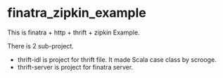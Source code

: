 # finatra_zipkin_example
This is finatra + http + thrift + zipkin Example.

There is 2 sub-project. 
- thrift-idl is project for thrift file. It made Scala case class by scrooge.
- thrift-server is project for finatra server.
